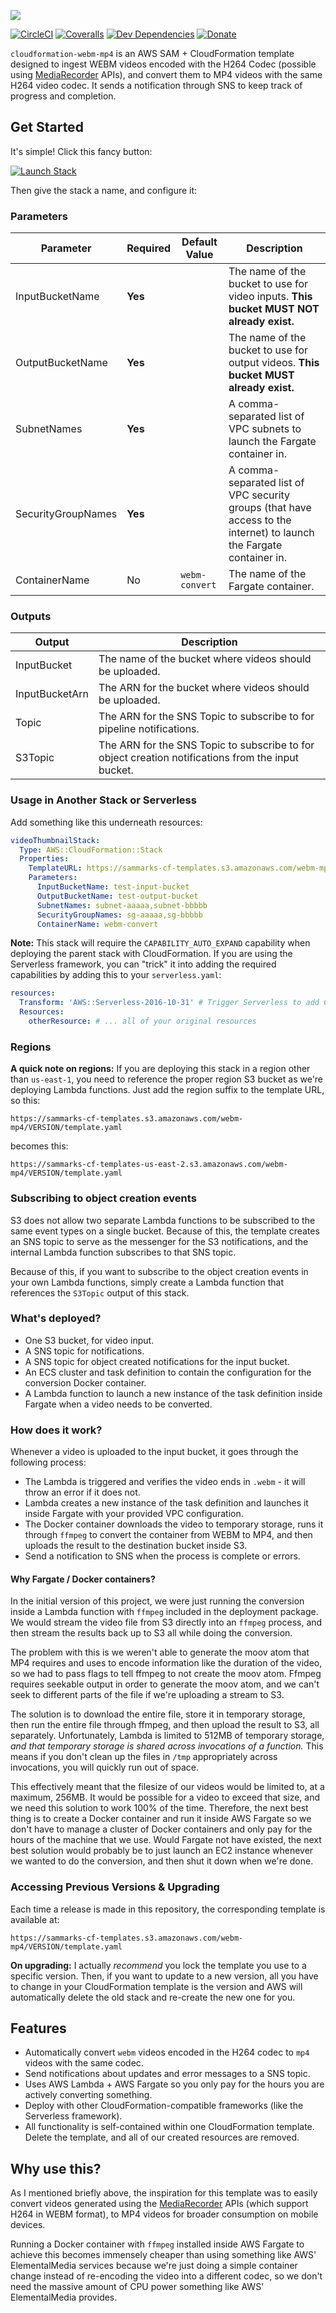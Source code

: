 ![][header-image]

[![CircleCI](https://img.shields.io/circleci/build/github/sammarks/cloudformation-webm-mp4/master)](https://circleci.com/gh/sammarks/cloudformation-webm-mp4)
[![Coveralls](https://img.shields.io/coveralls/sammarks/cloudformation-webm-mp4.svg)](https://coveralls.io/github/sammarks/cloudformation-webm-mp4)
[![Dev Dependencies](https://david-dm.org/sammarks/cloudformation-webm-mp4/dev-status.svg)](https://david-dm.org/sammarks/cloudformation-webm-mp4?type=dev)
[![Donate](https://img.shields.io/badge/donate-paypal-blue.svg)](https://paypal.me/sammarks15)

`cloudformation-webm-mp4` is an AWS SAM + CloudFormation template designed to ingest WEBM videos
encoded with the H264 Codec (possible using [MediaRecorder](https://developer.mozilla.org/en-US/docs/Web/API/MediaRecorder) APIs),
and convert them to MP4 videos with the same H264 video codec. It sends a notification through
SNS to keep track of progress and completion.

## Get Started

It's simple! Click this fancy button:

[![Launch Stack](https://s3.amazonaws.com/cloudformation-examples/cloudformation-launch-stack.png)](https://console.aws.amazon.com/cloudformation/home?region=us-east-1#/stacks/new?stackName=webm-mp4&templateURL=https://sammarks-cf-templates.s3.amazonaws.com/webm-mp4/template.yaml)

Then give the stack a name, and configure it:

### Parameters

| Parameter | Required | Default Value | Description |
| --- | --- | --- | --- |
| InputBucketName | **Yes** | | The name of the bucket to use for video inputs. **This bucket MUST NOT already exist.** |
| OutputBucketName | **Yes** | | The name of the bucket to use for output videos. **This bucket MUST already exist.** |
| SubnetNames | **Yes** | | A comma-separated list of VPC subnets to launch the Fargate container in. |
| SecurityGroupNames | **Yes** | | A comma-separated list of VPC security groups (that have access to the internet) to launch the Fargate container in. |
| ContainerName | No | `webm-convert` | The name of the Fargate container. |

### Outputs

| Output | Description |
| --- | --- |
| InputBucket | The name of the bucket where videos should be uploaded. |
| InputBucketArn | The ARN for the bucket where videos should be uploaded. |
| Topic | The ARN for the SNS Topic to subscribe to for pipeline notifications. |
| S3Topic | The ARN for the SNS Topic to subscribe to for object creation notifications from the input bucket. |

### Usage in Another Stack or Serverless

Add something like this underneath resources:

```yaml
videoThumbnailStack:
  Type: AWS::CloudFormation::Stack
  Properties:
    TemplateURL: https://sammarks-cf-templates.s3.amazonaws.com/webm-mp4/VERSION/template.yaml
    Parameters:
      InputBucketName: test-input-bucket
      OutputBucketName: test-output-bucket
      SubnetNames: subnet-aaaaa,subnet-bbbbb
      SecurityGroupNames: sg-aaaaa,sg-bbbbb
      ContainerName: webm-convert
```

**Note:** This stack will require the `CAPABILITY_AUTO_EXPAND` capability when deploying
the parent stack with CloudFormation. If you are using the Serverless framework, you can
"trick" it into adding the required capabilities by adding this to your `serverless.yaml`:

```yaml
resources:
  Transform: 'AWS::Serverless-2016-10-31' # Trigger Serverless to add CAPABILITY_AUTO_EXPAND
  Resources:
    otherResource: # ... all of your original resources
```

### Regions

**A quick note on regions:** If you are deploying this stack in a region other than `us-east-1`,
you need to reference the proper region S3 bucket as we're deploying Lambda functions. Just
add the region suffix to the template URL, so this:

```
https://sammarks-cf-templates.s3.amazonaws.com/webm-mp4/VERSION/template.yaml
```

becomes this:

```
https://sammarks-cf-templates-us-east-2.s3.amazonaws.com/webm-mp4/VERSION/template.yaml
```

### Subscribing to object creation events

S3 does not allow two separate Lambda functions to be subscribed to the same
event types on a single bucket. Because of this, the template creates an SNS
topic to serve as the messenger for the S3 notifications, and the internal
Lambda function subscribes to that SNS topic.

Because of this, if you want to subscribe to the object creation events in your
own Lambda functions, simply create a Lambda function that references the
`S3Topic` output of this stack.

### What's deployed?

- One S3 bucket, for video input.
- A SNS topic for notifications.
- A SNS topic for object created notifications for the input bucket.
- An ECS cluster and task definition to contain the configuration for the
  conversion Docker container.
- A Lambda function to launch a new instance of the task definition inside
  Fargate when a video needs to be converted.

### How does it work?

Whenever a video is uploaded to the input bucket, it goes through the following
process:

- The Lambda is triggered and verifies the video ends in `.webm` - it will throw
  an error if it does not.
- Lambda creates a new instance of the task definition and launches it inside
  Fargate with your provided VPC configuration.
- The Docker container downloads the video to temporary storage, runs it through
  `ffmpeg` to convert the container from WEBM to MP4, and then uploads the result
  to the destination bucket inside S3.
- Send a notification to SNS when the process is complete or errors.

#### Why Fargate / Docker containers?

In the initial version of this project, we were just running the conversion inside a
Lambda function with `ffmpeg` included in the deployment package. We would stream the
video file from S3 directly into an `ffmpeg` process, and then stream the results
back up to S3 all while doing the conversion.

The problem with this is we weren't able to generate the moov atom that MP4 requires
and uses to encode information like the duration of the video, so we had to pass flags
to tell ffmpeg to not create the moov atom. Ffmpeg requires seekable output in order
to generate the moov atom, and we can't seek to different parts of the file if we're
uploading a stream to S3.

The solution is to download the entire file, store it in temporary storage, then
run the entire file through ffmpeg, and then upload the result to S3, all separately.
Unfortunately, Lambda is limited to 512MB of temporary storage, _and that temporary
storage is shared across invocations of a function._ This means if you don't clean
up the files in `/tmp` appropriately across invocations, you will quickly run out of
space.

This effectively meant that the filesize of our videos would be limited to, at a
maximum, 256MB. It would be possible for a video to exceed that size, and we need
this solution to work 100% of the time. Therefore, the next best thing is to create
a Docker container and run it inside AWS Fargate so we don't have to manage a cluster
of Docker containers and only pay for the hours of the machine that we use. Would
Fargate not have existed, the next best solution would probably be to just launch an
EC2 instance whenever we wanted to do the conversion, and then shut it down when we're
done.

### Accessing Previous Versions & Upgrading

Each time a release is made in this repository, the corresponding template is available at:

```
https://sammarks-cf-templates.s3.amazonaws.com/webm-mp4/VERSION/template.yaml
```

**On upgrading:** I actually _recommend_ you lock the template you use to a specific version. Then, if you want to update to a new version, all you have to change in your CloudFormation template is the version and AWS will automatically delete the old stack and re-create the new one for you.

## Features

- Automatically convert `webm` videos encoded in the H264 codec to `mp4` videos with the same codec.
- Send notifications about updates and error messages to a SNS topic.
- Uses AWS Lambda + AWS Fargate so you only pay for the hours you are actively converting something.
- Deploy with other CloudFormation-compatible frameworks (like the Serverless framework).
- All functionality is self-contained within one CloudFormation template. Delete the template, and all of our created resources are removed.

## Why use this?

As I mentioned briefly above, the inspiration for this template was to easily convert videos
generated using the [MediaRecorder](https://developer.mozilla.org/en-US/docs/Web/API/MediaRecorder) APIs
(which support H264 in WEBM format), to MP4 videos for broader consumption on mobile devices.

Running a Docker container with `ffmpeg` installed inside AWS Fargate to achieve this becomes
immensely cheaper than using something like AWS' ElementalMedia services because we're just
doing a simple container change instead of re-encoding the video into a different codec, so
we don't need the massive amount of CPU power something like AWS' ElementalMedia provides.

[header-image]: https://raw.githubusercontent.com/sammarks/art/master/cloudformation-webm-mp4/header.jpg
